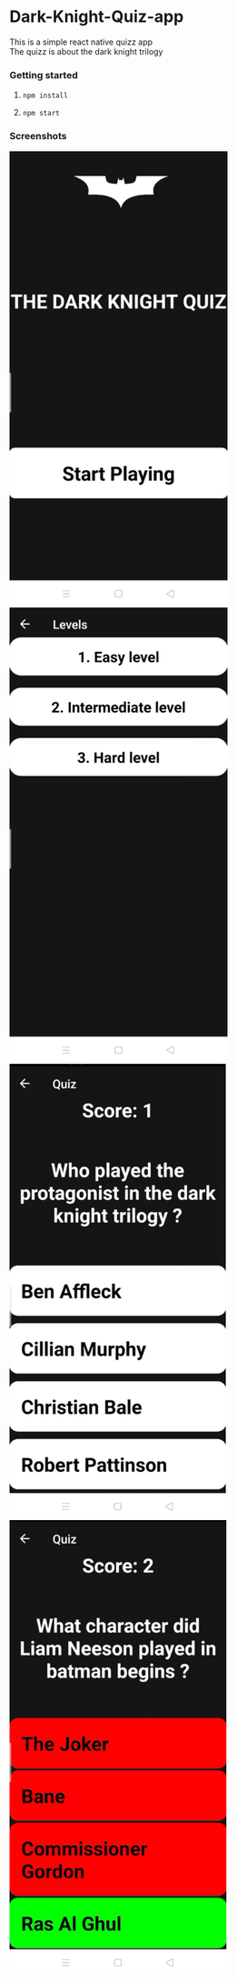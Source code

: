 # Dark-Knight-Quiz-app

This is a simple react native quizz app<br/>
The quizz is about the dark knight trilogy

### Getting started

1. `npm install`

2. `npm start`

### Screenshots

<img src ="screenshots/HomeScreen.jpg" width="'400" height="800" />

<img src ="screenshots/LevelsScreen.jpg" width="'400" height="800" />

<img src ="screenshots/OptionsScreen.jpg" width="'400" height="800" />

<img src ="screenshots/OptionsRevealedScreen.jpg" width="'400" height="800" />



